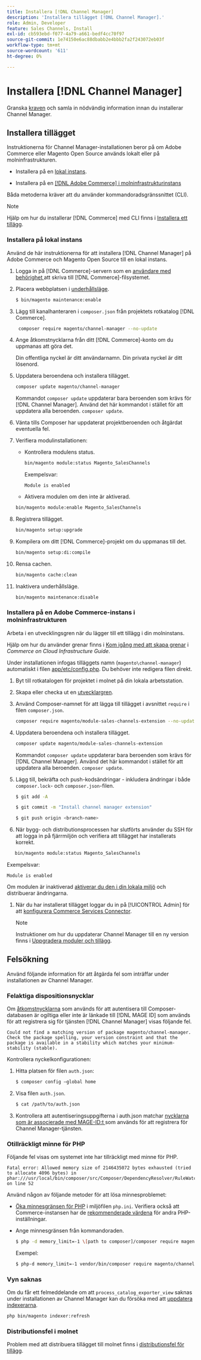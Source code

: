 ```yaml
---
title: Installera [!DNL Channel Manager]
description: 'Installera tillägget [!DNL Channel Manager].'
role: Admin, Developer
feature: Sales Channels, Install
exl-id: cb593ebd-f077-4a79-a661-bedf4cc70f97
source-git-commit: 1e74150e6ac88dbabb2e4bbb2fa2f243072eb03f
workflow-type: tm+mt
source-wordcount: '611'
ht-degree: 0%

---
```



# Installera [!DNL Channel Manager]

Granska [kraven](onboard.md#requirements) och samla in nödvändig information innan du installerar Channel Manager.

## Installera tillägget

Instruktionerna för Channel Manager-installationen beror på om Adobe Commerce eller Magento Open Source används lokalt eller på molninfrastrukturen.

- Installera på en [lokal instans](#install-on-an-on-premises-instance).

- Installera på en [[!DNL Adobe Commerce] i molninfrastrukturinstans](#install-adobe-commerce-on-cloud-infrastructure)

Båda metoderna kräver att du använder kommandoradsgränssnittet (CLI).

>[!NOTE]
>
>Hjälp om hur du installerar [!DNL Commerce] med CLI finns i [Installera ett tillägg](https://experienceleague.adobe.com/docs/commerce-operations/installation-guide/tutorials/extensions.html).

### Installera på lokal instans

Använd de här instruktionerna för att installera [!DNL Channel Manager] på Adobe Commerce och Magento Open Source till en lokal instans.

1. Logga in på [!DNL Commerce]-servern som en [användare med behörighet ](https://experienceleague.adobe.com/docs/commerce-operations/installation-guide/prerequisites/file-system/configure-permissions.html) att skriva till [!DNL Commerce]-filsystemet.

1. Placera webbplatsen i [underhållsläge](https://experienceleague.adobe.com/docs/commerce-operations/installation-guide/tutorials/maintenance-mode.html).

   ```bash
   $ bin/magento maintenance:enable
   ```

1. Lägg till kanalhanteraren i `composer.json` från projektets rotkatalog [!DNL Commerce].

   ```bash
    composer require magento/channel-manager --no-update
   ```

1. Ange åtkomstnycklarna från ditt [!DNL Commerce]-konto om du uppmanas att göra det.

   Din offentliga nyckel är ditt användarnamn. Din privata nyckel är ditt lösenord.

1. Uppdatera beroendena och installera tillägget.

   ```bash
   composer update magento/channel-manager
   ```

   Kommandot `composer update` uppdaterar bara beroenden som krävs för [!DNL Channel Manager]. Använd det här kommandot i stället för att uppdatera alla beroenden. `composer update`.

1. Vänta tills Composer har uppdaterat projektberoenden och åtgärdat eventuella fel.

1. Verifiera modulinstallationen:

   - Kontrollera modulens status.

     ```bash
     bin/magento module:status Magento_SalesChannels
     ```

     Exempelsvar:

     ```
     Module is enabled
     ```

   - Aktivera modulen om den inte är aktiverad.

   ```bash
   bin/magento module:enable Magento_SalesChannels
   ```

1. Registrera tillägget.

   ```bash
   bin/magento setup:upgrade
   ```

1. Kompilera om ditt [!DNL Commerce]-projekt om du uppmanas till det.

   ```bash
   bin/magento setup:di:compile
   ```

1. Rensa cachen.

   ```bash
   bin/magento cache:clean
   ```

1. Inaktivera underhållsläge.

   ```bash
   bin/magento maintenance:disable
   ```

### Installera på en Adobe Commerce-instans i molninfrastrukturen

Arbeta i en utvecklingsgren när du lägger till ett tillägg i din molninstans.

Hjälp om hur du använder grenar finns i [Kom igång med att skapa grenar](https://experienceleague.adobe.com/docs/commerce-cloud-service/user-guide/develop/cli-branches.html) i _Commerce on Cloud Infrastructure Guide_.

Under installationen infogas tilläggets namn (`magento\channel-manager`) automatiskt i filen [app/etc/config.php](https://experienceleague.adobe.com/docs/commerce-cloud-service/user-guide/configure-store/store-settings.html). Du behöver inte redigera filen direkt.

1. Byt till rotkatalogen för projektet i molnet på din lokala arbetsstation.

1. Skapa eller checka ut en [utvecklargren](https://experienceleague.adobe.com/docs/commerce-cloud-service/user-guide/develop/cli-branches.html).

1. Använd Composer-namnet för att lägga till tillägget i avsnittet `require` i filen `composer.json`.

   ```bash
   composer require magento/module-sales-channels-extension --no-update
   ```

1. Uppdatera beroendena och installera tillägget.

   ```bash
   composer update magento/module-sales-channels-extension
   ```

   Kommandot `composer update` uppdaterar bara beroenden som krävs för [!DNL Channel Manager]. Använd det här kommandot i stället för att uppdatera alla beroenden. `composer update`.

1. Lägg till, bekräfta och push-kodsändringar - inkludera ändringar i både `composer.lock`- och `composer.json`-filen.

   ```bash
   $ git add -A
   ```

   ```bash
   $ git commit -m "Install channel manager extension" 
   ```

   ```bash
   $ git push origin <branch-name>
   ```

1. När bygg- och distributionsprocessen har slutförts använder du SSH för att logga in på fjärrmiljön och verifiera att tillägget har installerats korrekt.

```bash
   bin/magento module:status Magento_SalesChannels
```

Exempelsvar:

```
Module is enabled
```

Om modulen är inaktiverad [aktiverar du den i din lokala miljö](https://experienceleague.adobe.com/docs/commerce-cloud-service/user-guide/configure-store/extensions.html) och distribuerar ändringarna.


1. När du har installerat tillägget loggar du in på [!UICONTROL Admin] för att [konfigurera Commerce Services Connector](connect.md).

   >[!NOTE]
   >
   >Instruktioner om hur du uppdaterar Channel Manager till en ny version finns i [Uppgradera moduler och tillägg](https://experienceleague.adobe.com/docs/commerce-operations/upgrade-guide/modules/upgrade.html).


## Felsökning

Använd följande information för att åtgärda fel som inträffar under installationen av Channel Manager.

### Felaktiga dispositionsnycklar

Om [åtkomstnycklarna](https://experienceleague.adobe.com/docs/commerce-operations/installation-guide/prerequisites/authentication-keys.html) som används för att autentisera till Composer-databasen är ogiltiga eller inte är länkade till [!DNL MAGE ID] som används för att registrera sig för tjänsten [!DNL Channel Manager] visas följande fel.

```
Could not find a matching version of package magento/channel-manager. Check the package spelling, your version constraint and that the package is available in a stability which matches your minimum-stability (stable).
```

Kontrollera nyckelkonfigurationen:

1. Hitta platsen för filen `auth.json`:

   ```bash
   $ composer config –global home
   ```

1. Visa filen `auth.json`.

   ```bash
   $ cat /path/to/auth.json
   ```

1. Kontrollera att autentiseringsuppgifterna i auth.json matchar [nycklarna som är associerade med MAGE-ID:t ](https://experienceleague.adobe.com/docs/commerce-operations/installation-guide/prerequisites/authentication-keys.html) som används för att registrera för Channel Manager-tjänsten.

### Otillräckligt minne för PHP

Följande fel visas om systemet inte har tillräckligt med minne för PHP.

```
Fatal error: Allowed memory size of 2146435072 bytes exhausted (tried to allocate 4096 bytes) in phar:///usr/local/bin/composer/src/Composer/DependencyResolver/RuleWatchGraph.php on line 52
```

Använd någon av följande metoder för att lösa minnesproblemet:

- [Öka minnesgränsen för PHP](https://experienceleague.adobe.com/docs/commerce-cloud-service/user-guide/configure/app/php-settings.html) i miljöfilen `php.ini`. Verifiera också att Commerce-instansen har de [rekommenderade värdena](https://experienceleague.adobe.com/docs/commerce-operations/installation-guide/prerequisites/php-settings.html) för andra PHP-inställningar.

- Ange minnesgränsen från kommandoraden.

  ```bash
  $ php -d memory_limit=-1 \[path to composer]/composer require magento/payment-services.
  ```

  Exempel:

  ```bash
  $ php-d memory_limit=-1 vendor/bin/composer require magento/channel-manager
  ```

### Vyn saknas

Om du får ett felmeddelande om att `process_catalog_exporter_view` saknas under installationen av Channel Manager kan du försöka med att [uppdatera indexerarna](https://experienceleague.adobe.com/docs/commerce-operations/configuration-guide/cli/manage-indexers.html).

```bash
php bin/magento indexer:refresh
```

### Distributionsfel i molnet

Problem med att distribuera tillägget till molnet finns i [distributionsfel för tillägg](https://experienceleague.adobe.com/docs/commerce-cloud-service/user-guide/develop/deploy/recover-failed-deployment.html).
